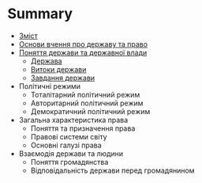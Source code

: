 # Summary

* [Зміст](README.md)
* [Основи вчення про державу та право](osnovi_vchennya_pro_derjavu_ta_pravo.md)
* [Поняття держави та державної влади](chapter1.md)
   * [Держава](derzhava.md)
   * [Витоки держави](vitoki_derzhavi.md)
   * [Завдання держави](zavdannya_derzhavi.md)
* Політичні режими
   * Тоталітарний політичний режим
   * Авторитарний політичний режим
   * Демократичний політичний режим
* Загальна характеристика права
   * Поняття та призначення права
   * Правові системи світу
   * Основні галузі права
* Взаємодія держави та людини
   * Поняття громадянства
   * Відповідальність держави перед громадянином

